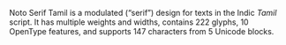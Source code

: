 Noto Serif Tamil is a modulated (“serif”) design for texts in the Indic _Tamil_ script. It has multiple weights and widths, contains 222 glyphs, 10 OpenType features, and supports 147 characters from 5 Unicode blocks.